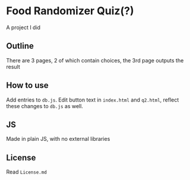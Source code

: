 # Food Randomizer Quiz(?)
A project I did

## Outline
There are 3 pages, 2 of which contain choices,
the 3rd page outputs the result

## How to use
Add entries to `db.js`.
Edit button text in `index.html` and `q2.html`,
reflect these changes to `db.js` as well.

## JS
Made in plain JS, with no external libraries

## License
Read `License.md`
